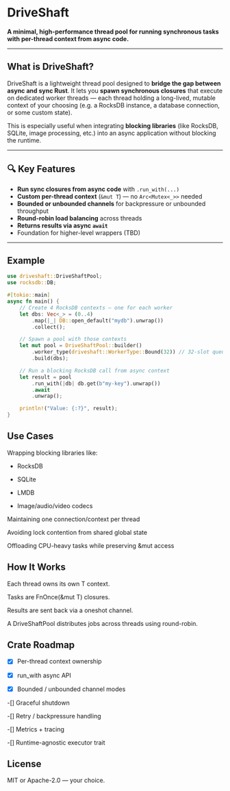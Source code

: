 # DriveShaft

**A minimal, high-performance thread pool for running synchronous tasks with per-thread context from async code.**

---

## What is DriveShaft?

DriveShaft is a lightweight thread pool designed to **bridge the gap between async and sync Rust**. It lets you **spawn synchronous closures** that execute on dedicated worker threads — each thread holding a long-lived, mutable context of your choosing (e.g. a RocksDB instance, a database connection, or some custom state).

This is especially useful when integrating **blocking libraries** (like RocksDB, SQLite, image processing, etc.) into an async application without blocking the runtime.

---

## 🔍 Key Features

- **Run sync closures from async code** with `.run_with(...)`
- **Custom per-thread context** (`&mut T`) — no `Arc<Mutex<_>>` needed
- **Bounded or unbounded channels** for backpressure or unbounded throughput
- **Round-robin load balancing** across threads
- **Returns results via async `await`**
- Foundation for higher-level wrappers (TBD)

---

## Example

```rust
use driveshaft::DriveShaftPool;
use rocksdb::DB;

#[tokio::main]
async fn main() {
    // Create 4 RocksDB contexts — one for each worker
    let dbs: Vec<_> = (0..4)
        .map(|_| DB::open_default("mydb").unwrap())
        .collect();

    // Spawn a pool with those contexts
    let mut pool = DriveShaftPool::builder()
        .worker_type(driveshaft::WorkerType::Bound(32)) // 32-slot queue per worker
        .build(dbs);

    // Run a blocking RocksDB call from async context
    let result = pool
        .run_with(|db| db.get(b"my-key").unwrap())
        .await
        .unwrap();

    println!("Value: {:?}", result);
}
```

## Use Cases

Wrapping blocking libraries like:

  * RocksDB

  * SQLite

  * LMDB

  * Image/audio/video codecs

Maintaining one connection/context per thread

Avoiding lock contention from shared global state

Offloading CPU-heavy tasks while preserving &mut access

## How It Works

Each thread owns its own T context.

Tasks are FnOnce(&mut T) closures.

Results are sent back via a oneshot channel.

A DriveShaftPool distributes jobs across threads using round-robin.

## Crate Roadmap

 -[X] Per-thread context ownership

 -[X] run_with async API

 -[X] Bounded / unbounded channel modes

-[] Graceful shutdown

-[] Retry / backpressure handling

-[] Metrics + tracing

-[] Runtime-agnostic executor trait

## License

MIT or Apache-2.0 — your choice.
